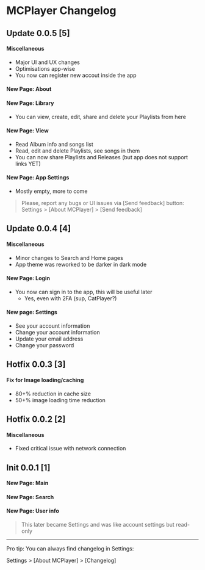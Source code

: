 # MCPlayer Changelog

## Update 0.0.5 [5]
#### Miscellaneous
 - Major UI and UX changes
 - Optimisations app-wise
 - You now can register new accout inside the app
#### New Page: About
#### New Page: Library
- You can view, create, edit, share and delete your Playlists from here
#### New Page: View
 - Read Album info and songs list
 - Read, edit and delete Playlists, see songs in them
 - You can now share Playlists and Releases (but app does not support links YET)
#### New Page: App Settings
 - Mostly empty, more to come
> Please, report any bugs or UI issues via [Send feedback] button:
Settings > [About MCPlayer] > [Send feedback]

## Update 0.0.4 [4]
#### Miscellaneous
- Minor changes to Search and Home pages
- App theme was reworked to be darker in dark mode
#### New Page: Login
- You now can sign in to the app, this will be useful later
  - Yes, even with 2FA (sup, CatPlayer?)
#### New page: Settings
 - See your account information
 - Change your account information
 - Update your email address
 - Change your password

## Hotfix 0.0.3 [3]
#### Fix for Image loading/caching
- 80+% reduction in cache size
- 50+% image loading time reduction

## Hotfix 0.0.2 [2]
#### Miscellaneous
 - Fixed critical issue with network connection

## Init 0.0.1 [1]
#### New Page: Main

#### New Page: Search

#### New Page: User info

> This later became Settings and was like account settings but read-only

---

Pro tip: You can always find changelog in Settings:

Settings > [About MCPlayer] > [Changelog]
